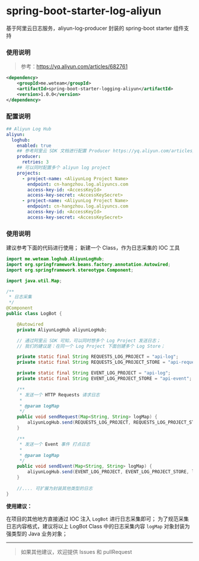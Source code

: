 # spring-boot-starter-log-aliyun
基于阿里云日志服务，aliyun-log-producer 封装的 spring-boot starter 组件支持

### 使用说明

> 参考：https://yq.aliyun.com/articles/682761

```xml
<dependency>
    <groupId>me.weteam</groupId>
    <artifactId>spring-boot-starter-logging-aliyun</artifactId>
    <version>1.0.0</version>
</dependency>
```

### 配置说明

```yaml
## Aliyun Log Hub
aliyun:
  loghub:
    enabled: true
    ## 参考阿里云 SDK 文档进行配置 Producer https://yq.aliyun.com/articles/682761
    producer:
      retries: 3
    ## 可以同时配置多个 aliyun log project
    projects:
      - project-name: <AliyunLog Project Name>
        endpoint: cn-hangzhou.log.aliyuncs.com
        access-key-id: <AccessKeyId>
        access-key-secret: <AccessKeySecret>
      - project-name: <AliyunLog Project Name>
        endpoint: cn-hangzhou.log.aliyuncs.com
        access-key-id: <AccessKeyId>
        access-key-secret: <AccessKeySecret>
```

### 使用说明

建议参考下面的代码进行使用；
新建一个 Class，作为日志采集的 IOC 工具

```java
import me.weteam.loghub.AliyunLogHub;
import org.springframework.beans.factory.annotation.Autowired;
import org.springframework.stereotype.Component;

import java.util.Map;

/**
 * 日志采集
 */
@Component
public class LogBot {

    @Autowired
    private AliyunLogHub aliyunLogHub;

    // 通过阿里云 SDK 可知，可以同时想多个 Log Project 发送日志；
    // 我们的建议是：在同一个 Log Project 下面创建多个 Log Store；

    private static final String REQUESTS_LOG_PROJECT = "api-log";
    private static final String REQUESTS_LOG_PROJECT_STORE = "api-request";

    private static final String EVENT_LOG_PROJECT = "api-log";
    private static final String EVENT_LOG_PROJECT_STORE = "api-event";

    /**
     * 发送一个 HTTP Requests 请求日志
     *
     * @param logMap
     */
    public void sendRequest(Map<String, String> logMap) {
        aliyunLogHub.send(REQUESTS_LOG_PROJECT, REQUESTS_LOG_PROJECT_STORE, logMap);
    }

    /**
     * 发送一个 Event 事件 打点日志
     *
     * @param logMap
     */
    public void sendEvent(Map<String, String> logMap) {
        aliyunLogHub.send(EVENT_LOG_PROJECT, EVENT_LOG_PROJECT_STORE, logMap);
    }
    
    //.... 可扩展为封装其他类型的日志
}
```

**使用建议：**

在项目的其他地方直接通过 IOC 注入 `LogBot` 进行日志采集即可；
为了规范采集日志内容格式，建议将以上 LogBot Class 中的日志采集内容 `logMap` 对象封装为强类型的 Java 业务对象；

---

> 如果其他建议，欢迎提供 Issues 和 pullRequest
